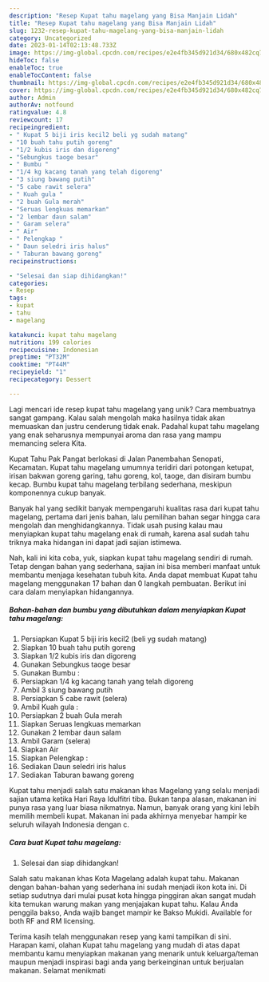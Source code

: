```yaml
---
description: "Resep Kupat tahu magelang yang Bisa Manjain Lidah"
title: "Resep Kupat tahu magelang yang Bisa Manjain Lidah"
slug: 1232-resep-kupat-tahu-magelang-yang-bisa-manjain-lidah
category: Uncategorized
date: 2023-01-14T02:13:48.733Z
image: https://img-global.cpcdn.com/recipes/e2e4fb345d921d34/680x482cq70/kupat-tahu-magelang-foto-resep-utama.jpg
hideToc: false
enableToc: true
enableTocContent: false
thumbnail: https://img-global.cpcdn.com/recipes/e2e4fb345d921d34/680x482cq70/kupat-tahu-magelang-foto-resep-utama.jpg
cover: https://img-global.cpcdn.com/recipes/e2e4fb345d921d34/680x482cq70/kupat-tahu-magelang-foto-resep-utama.jpg
author: Admin
authorAv: notfound
ratingvalue: 4.8
reviewcount: 17
recipeingredient:
- " Kupat 5 biji iris kecil2 beli yg sudah matang"
- "10 buah tahu putih goreng"
- "1/2 kubis iris dan digoreng"
- "Sebungkus taoge besar"
- " Bumbu "
- "1/4 kg kacang tanah yang telah digoreng"
- "3 siung bawang putih"
- "5 cabe rawit selera"
- " Kuah gula "
- "2 buah Gula merah"
- "Seruas lengkuas memarkan"
- "2 lembar daun salam"
- " Garam selera"
- " Air"
- " Pelengkap "
- " Daun seledri iris halus"
- " Taburan bawang goreng"
recipeinstructions:

- "Selesai dan siap dihidangkan!"
categories:
- Resep
tags:
- kupat
- tahu
- magelang

katakunci: kupat tahu magelang 
nutrition: 199 calories
recipecuisine: Indonesian
preptime: "PT32M"
cooktime: "PT44M"
recipeyield: "1"
recipecategory: Dessert

---
```





Lagi mencari ide resep kupat tahu magelang yang unik? Cara membuatnya sangat gampang. Kalau salah mengolah maka hasilnya tidak akan memuaskan dan justru cenderung tidak enak. Padahal kupat tahu magelang yang enak seharusnya mempunyai aroma dan rasa yang mampu memancing selera Kita.





Kupat Tahu Pak Pangat berlokasi di Jalan Panembahan Senopati, Kecamatan. Kupat tahu magelang umumnya teridiri dari potongan ketupat, irisan bakwan goreng garing, tahu goreng, kol, taoge, dan disiram bumbu kecap. Bumbu kupat tahu magelang terbilang sederhana, meskipun komponennya cukup banyak.

Banyak hal yang sedikit banyak mempengaruhi kualitas rasa dari kupat tahu magelang, pertama dari jenis bahan, lalu pemilihan bahan segar hingga cara mengolah dan menghidangkannya. Tidak usah pusing kalau mau menyiapkan kupat tahu magelang enak di rumah, karena asal sudah tahu triknya maka hidangan ini dapat jadi sajian istimewa.






Nah, kali ini kita coba, yuk, siapkan kupat tahu magelang sendiri di rumah. Tetap dengan bahan yang sederhana, sajian ini bisa memberi manfaat untuk membantu menjaga kesehatan tubuh kita. Anda dapat membuat Kupat tahu magelang menggunakan 17 bahan dan 0 langkah pembuatan. Berikut ini cara dalam menyiapkan hidangannya.

<!--inarticleads1-->

##### Bahan-bahan dan bumbu yang dibutuhkan dalam menyiapkan Kupat tahu magelang:

1. Persiapkan  Kupat 5 biji iris kecil2 (beli yg sudah matang)
1. Siapkan 10 buah tahu putih goreng
1. Siapkan 1/2 kubis iris dan digoreng
1. Gunakan Sebungkus taoge besar
1. Gunakan  Bumbu :
1. Persiapkan 1/4 kg kacang tanah yang telah digoreng
1. Ambil 3 siung bawang putih
1. Persiapkan 5 cabe rawit (selera)
1. Ambil  Kuah gula :
1. Persiapkan 2 buah Gula merah
1. Siapkan Seruas lengkuas memarkan
1. Gunakan 2 lembar daun salam
1. Ambil  Garam (selera)
1. Siapkan  Air
1. Siapkan  Pelengkap :
1. Sediakan  Daun seledri iris halus
1. Sediakan  Taburan bawang goreng


Kupat tahu menjadi salah satu makanan khas Magelang yang selalu menjadi sajian utama ketika Hari Raya Idulfitri tiba. Bukan tanpa alasan, makanan ini punya rasa yang luar biasa nikmatnya. Namun, banyak orang yang kini lebih memilih membeli kupat. Makanan ini pada akhirnya menyebar hampir ke seluruh wilayah Indonesia dengan c. 

<!--inarticleads2-->

##### Cara buat Kupat tahu magelang:


1. Selesai dan siap dihidangkan!

Salah satu makanan khas Kota Magelang adalah kupat tahu. Makanan dengan bahan-bahan yang sederhana ini sudah menjadi ikon kota ini. Di setiap sudutnya dari mulai pusat kota hingga pinggiran akan sangat mudah kita temukan warung makan yang menjajakan kupat tahu. Kalau Anda penggila bakso, Anda wajib banget mampir ke Bakso Mukidi. Available for both RF and RM licensing. 

Terima kasih telah menggunakan resep yang kami tampilkan di sini. Harapan kami, olahan Kupat tahu magelang yang mudah di atas dapat membantu kamu menyiapkan makanan yang menarik untuk keluarga/teman maupun menjadi inspirasi bagi anda yang berkeinginan untuk berjualan makanan. Selamat menikmati
